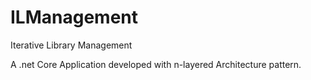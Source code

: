 # ILManagement
Iterative Library Management

A .net Core Application developed with n-layered Architecture pattern.
